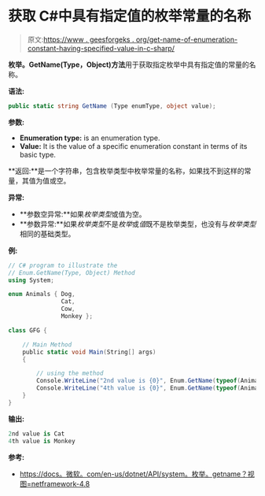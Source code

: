 # 获取 C#中具有指定值的枚举常量的名称

> 原文:[https://www . geesforgeks . org/get-name-of-enumeration-constant-having-specified-value-in-c-sharp/](https://www.geeksforgeeks.org/getting-the-name-of-the-enumeration-constant-having-specified-value-in-c-sharp/)

**枚举。GetName(Type，Object)方法**用于获取指定枚举中具有指定值的常量的名称。

**语法:**

```cs
public static string GetName (Type enumType, object value);
```

**参数:**

*   **Enumeration type:** is an enumeration type.
*   **Value:** It is the value of a specific enumeration constant in terms of its basic type.

**返回:**是一个字符串，包含枚举类型中枚举常量的名称，如果找不到这样的常量，其值为值或空。

**异常:**

*   **参数空异常:**如果*枚举类型*或值为空。
*   **参数异常:**如果*枚举类型*不是*枚举*或*值*既不是枚举类型，也没有与*枚举类型*相同的基础类型。

**例:**

```cs
// C# program to illustrate the
// Enum.GetName(Type, Object) Method
using System;

enum Animals { Dog,
               Cat,
               Cow,
               Monkey };

class GFG {

    // Main Method
    public static void Main(String[] args)
    {

        // using the method
        Console.WriteLine("2nd value is {0}", Enum.GetName(typeof(Animals), 1));
        Console.WriteLine("4th value is {0}", Enum.GetName(typeof(Animals), 3));
    }
}
```

**输出:**

```cs
2nd value is Cat
4th value is Monkey

```

**参考:**

*   [https://docs。微软。com/en-us/dotnet/API/system。枚举。getname？视图=netframework-4.8](https://docs.microsoft.com/en-us/dotnet/api/system.enum.getname?view=netframework-4.8)